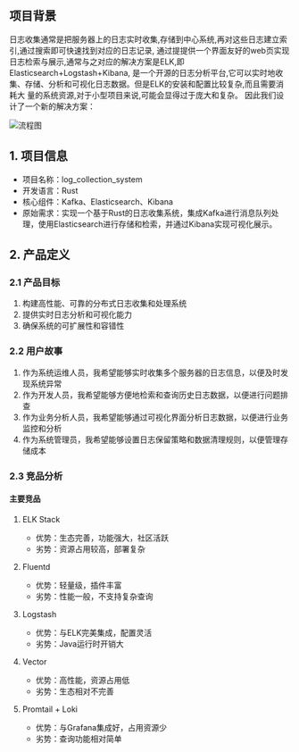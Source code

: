 ## 项目背景
日志收集通常是把服务器上的日志实时收集,存储到中心系统,再对这些日志建立索引,通过搜索即可快速找到对应的日志记录,
通过提提供一个界面友好的web页实现日志检索与展示,通常与之对应的解决方案是ELK,即Elasticsearch+Logstash+Kibana,
是一个开源的日志分析平台,它可以实时地收集、存储、分析和可视化日志数据。但是ELK的安装和配置比较复杂,而且需要消耗大
量的系统资源,对于小型项目来说,可能会显得过于庞大和复杂。
因此我们设计了一个新的解决方案：


![流程图](https://github.com/user-attachments/assets/65e5fc72-a0fa-4eec-ba0f-e897f85de945)
## 1. 项目信息
- 项目名称：log_collection_system
- 开发语言：Rust
- 核心组件：Kafka、Elasticsearch、Kibana
- 原始需求：实现一个基于Rust的日志收集系统，集成Kafka进行消息队列处理，使用Elasticsearch进行存储和检索，并通过Kibana实现可视化展示。

## 2. 产品定义

### 2.1 产品目标
1. 构建高性能、可靠的分布式日志收集和处理系统
2. 提供实时日志分析和可视化能力
3. 确保系统的可扩展性和容错性

### 2.2 用户故事
1. 作为系统运维人员，我希望能够实时收集多个服务器的日志信息，以便及时发现系统异常
2. 作为开发人员，我希望能够方便地检索和查询历史日志数据，以便进行问题排查
3. 作为业务分析人员，我希望能够通过可视化界面分析日志数据，以便进行业务监控和分析
4. 作为系统管理员，我希望能够设置日志保留策略和数据清理规则，以便管理存储成本

### 2.3 竞品分析
#### 主要竞品
1. ELK Stack
    - 优势：生态完善，功能强大，社区活跃
    - 劣势：资源占用较高，部署复杂

2. Fluentd
    - 优势：轻量级，插件丰富
    - 劣势：性能一般，不支持复杂查询

3. Logstash
    - 优势：与ELK完美集成，配置灵活
    - 劣势：Java运行时开销大

4. Vector
    - 优势：高性能，资源占用低
    - 劣势：生态相对不完善

5. Promtail + Loki
    - 优势：与Grafana集成好，占用资源少
    - 劣势：查询功能相对简单

